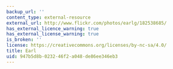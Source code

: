 ```yaml
---
backup_url: ''
content_type: external-resource
external_url: http://www.flickr.com/photos/earlg/182538685/
has_external_licence_warning: true
has_external_license_warning: true
is_broken: ''
license: https://creativecommons.org/licenses/by-nc-sa/4.0/
title: Earl
uid: 947b5d8b-0232-46f2-a048-de86ee346eb3
---
```

